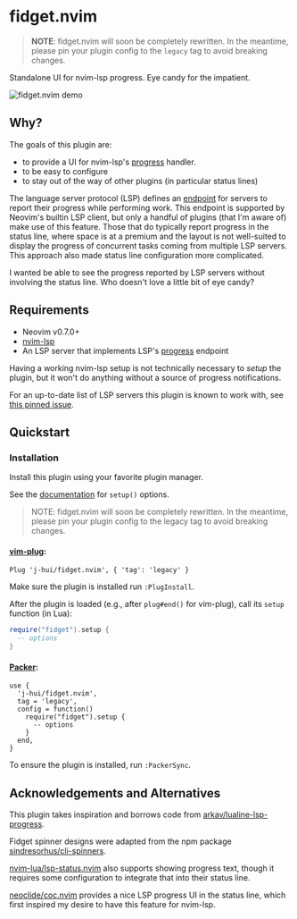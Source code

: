 # fidget.nvim

> **NOTE**: fidget.nvim will soon be completely rewritten. In the meantime,
> please pin your plugin config to the `legacy` tag to avoid breaking changes.

Standalone UI for nvim-lsp progress. Eye candy for the impatient.

![fidget.nvim demo](https://github.com/j-hui/fidget.nvim/blob/media/gifs/fidget-demo-rust-analyzer.gif?raw=true)

## Why?

The goals of this plugin are:

- to provide a UI for nvim-lsp's [progress][lsp-progress] handler.
- to be easy to configure
- to stay out of the way of other plugins (in particular status lines)

The language server protocol (LSP) defines an [endpoint][lsp-progress] for
servers to report their progress while performing work.
This endpoint is supported by Neovim's builtin LSP client, but only a handful
of plugins (that I'm aware of) make use of this feature.
Those that do typically report progress in the status line, where space is at
a premium and the layout is not well-suited to display the progress of
concurrent tasks coming from multiple LSP servers.
This approach also made status line configuration more complicated.

I wanted be able to see the progress reported by LSP servers without involving
the status line.
Who doesn't love a little bit of eye candy?

[lsp-progress]: https://microsoft.github.io/language-server-protocol/specifications/lsp/3.17/specification/#progress

## Requirements

- Neovim v0.7.0+
- [nvim-lsp](https://github.com/neovim/nvim-lspconfig)
- An LSP server that implements LSP's [progress][lsp-progress] endpoint

Having a working nvim-lsp setup is not technically necessary to _setup_ the
plugin, but it won't do anything without a source of progress notifications.

For an up-to-date list of LSP servers this plugin is known to work with, see
[this pinned issue](https://github.com/j-hui/fidget.nvim/issues/17).

## Quickstart

### Installation

Install this plugin using your favorite plugin manager.

See the [documentation](doc/fidget.md) for `setup()` options.

> NOTE: fidget.nvim will soon be completely rewritten.
> In the meantime, please pin your plugin config to the legacy tag to avoid breaking changes.

#### [vim-plug](https://github.com/junegunn/vim-plug):

```vim
Plug 'j-hui/fidget.nvim', { 'tag': 'legacy' }
```

Make sure the plugin is installed run `:PlugInstall`.

After the plugin is loaded (e.g., after `plug#end()` for vim-plug), call its
`setup` function (in Lua):

```lua
require("fidget").setup {
  -- options
}
```

#### [Packer](https://github.com/wbthomason/packer.nvim):

```vim
use {
  'j-hui/fidget.nvim',
  tag = 'legacy',
  config = function()
    require("fidget").setup {
      -- options
    }
  end,
}
```

To ensure the plugin is installed, run `:PackerSync`.

## Acknowledgements and Alternatives

This plugin takes inspiration and borrows code from
[arkav/lualine-lsp-progress](https://github.com/arkav/lualine-lsp-progress).

Fidget spinner designs were adapted from the npm package
[sindresorhus/cli-spinners](https://github.com/sindresorhus/cli-spinners).

[nvim-lua/lsp-status.nvim](https://github.com/nvim-lua/lsp-status.nvim) also
supports showing progress text, though it requires some configuration to
integrate that into their status line.

[neoclide/coc.nvim](https://github.com/neoclide/coc.nvim) provides a nice LSP
progress UI in the status line, which first inspired my desire to have this
feature for nvim-lsp.
